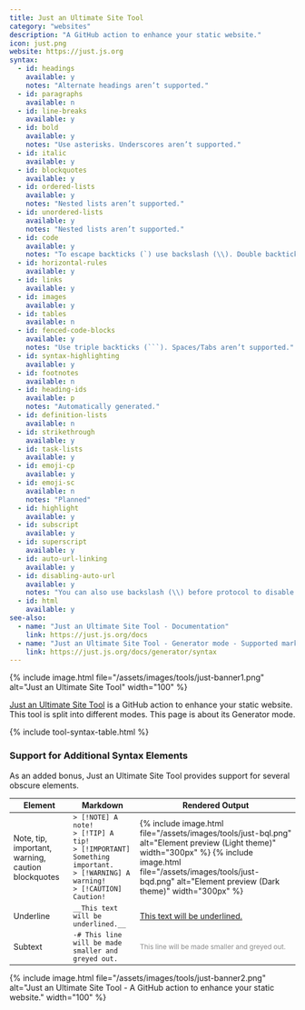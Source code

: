 ```yaml
---
title: Just an Ultimate Site Tool
category: "websites"
description: "A GitHub action to enhance your static website."
icon: just.png
website: https://just.js.org
syntax:
  - id: headings
    available: y
    notes: "Alternate headings aren’t supported."
  - id: paragraphs
    available: n
  - id: line-breaks
    available: y
  - id: bold
    available: y
    notes: "Use asterisks. Underscores aren’t supported."
  - id: italic
    available: y
  - id: blockquotes
    available: y
  - id: ordered-lists
    available: y
    notes: "Nested lists aren’t supported."
  - id: unordered-lists
    available: y
    notes: "Nested lists aren’t supported."
  - id: code
    available: y
    notes: "To escape backticks (`) use backslash (\\). Double backticks (``) aren’t supported."
  - id: horizontal-rules
    available: y
  - id: links
    available: y
  - id: images
    available: y
  - id: tables
    available: n
  - id: fenced-code-blocks
    available: y
    notes: "Use triple backticks (```). Spaces/Tabs aren’t supported."
  - id: syntax-highlighting
    available: y
  - id: footnotes
    available: n
  - id: heading-ids
    available: p
    notes: "Automatically generated."
  - id: definition-lists
    available: n
  - id: strikethrough
    available: y
  - id: task-lists
    available: y
  - id: emoji-cp
    available: y
  - id: emoji-sc
    available: n
    notes: "Planned"
  - id: highlight
    available: y
  - id: subscript
    available: y
  - id: superscript
    available: y
  - id: auto-url-linking
    available: y
  - id: disabling-auto-url
    available: y
    notes: "You can also use backslash (\\) before protocol to disable Automatic URL Linking"
  - id: html
    available: y
see-also:
  - name: "Just an Ultimate Site Tool - Documentation"
    link: https://just.js.org/docs
  - name: "Just an Ultimate Site Tool - Generator mode - Supported markdown syntax"
    link: https://just.js.org/docs/generator/syntax
---
```


{% include image.html file="/assets/images/tools/just-banner1.png" alt="Just an Ultimate Site Tool" width="100" %}

[Just an Ultimate Site Tool](https://just.js.org/) is a GitHub action to enhance your static website. This tool is split into different modes. This page is about its Generator mode.

{% include tool-syntax-table.html %}

### Support for Additional Syntax Elements

As an added bonus, Just an Ultimate Site Tool provides support for several obscure elements.

<table class="table table-bordered" style="font-size: 14px">
  <thead class="thead-light">
    <tr>
      <th>Element</th>
      <th>Markdown</th>
      <th>Rendered Output</th>
    </tr>
  </thead>
  <tbody>
    <tr>
      <td>Note, tip, important, warning, caution blockquotes</td>
      <td><code>> [!NOTE] A note! <br>> [!TIP] A tip! <br>> [!IMPORTANT] Something important. <br>> [!WARNING] A warning! <br>> [!CAUTION] Caution!</code></td>
      <td>{% include image.html file="/assets/images/tools/just-bql.png" alt="Element preview (Light theme)" width="300px" %} {% include image.html file="/assets/images/tools/just-bqd.png" alt="Element preview (Dark theme)" width="300px" %}</td>
    </tr>
    <tr>
      <td>Underline</td>
      <td><code>__This text will be underlined.__</code></td>
      <td><ins>This text will be underlined.</ins></td>
    </tr>
    <tr>
      <td>Subtext</td>
      <td><code>-# This line will be made smaller and greyed out.</code></td>
      <td><small style="opacity: 0.5; font-size: 12px">This line will be made smaller and greyed out.</small></td>
    </tr>
  </tbody>
</table>

{% include image.html file="/assets/images/tools/just-banner2.png" alt="Just an Ultimate Site Tool - A GitHub action to enhance your static website." width="100" %}
